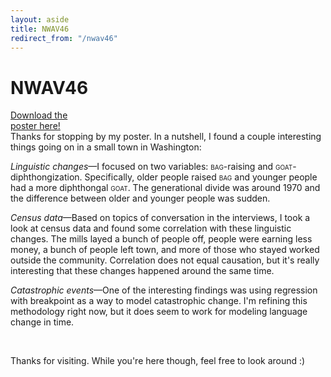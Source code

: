 ```yaml
---
layout: aside
title: NWAV46
redirect_from: "/nwav46"
---
```


# NWAV46

<div class="biglink"><a href="/downloads/171103.pdf" title="NWAV46 Poster" class="nodot">Download the<br />poster here!</a></div>
Thanks for stopping by my poster. In a nutshell, I found a couple interesting things going on in a small town in Washington:

*Linguistic changes*—I focused on two variables: <span style="font-variant: small-caps">bag</span>-raising and <span style="font-variant: small-caps">goat</span>-diphthongization. Specifically, older people raised <span style="font-variant: small-caps">bag</span> and younger people had a more diphthongal <span style="font-variant: small-caps">goat</span>. The generational divide was around 1970 and the difference between older and younger people was sudden.

*Census data*—Based on topics of conversation in the interviews, I took a look at census data and found some correlation with these linguistic changes. The mills layed a bunch of people off, people were earning less money, a bunch of people left town, and more of those who stayed worked outside the community. Correlation does not equal causation, but it's really interesting that these changes happened around the same time.

*Catastrophic events*—One of the interesting findings was using regression with breakpoint as a way to model catastrophic change. I'm refining this methodology right now, but it does seem to work for modeling language change in time.

<br/>

Thanks for visiting. While you're here though, feel free to look around :) 

